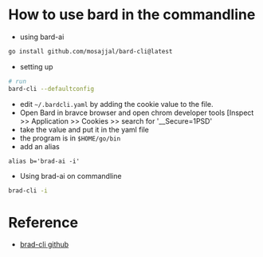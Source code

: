 # How to use bard in the commandline

- using bard-ai 
```bash
go install github.com/mosajjal/bard-cli@latest
```

- setting up
```bash
# run 
bard-cli --defaultconfig

```

- edit `~/.bardcli.yaml` by adding the cookie value to the file. 
- Open Bard in bravce browser and open chrom developer tools [Inspect >> Application >> Cookies >> search for '__Secure=1PSD'
- take the value and put it in the yaml file
- the program is in `$HOME/go/bin` 
- add an alias
```
alias b='brad-ai -i'
```

- Using brad-ai on commandline

```bash
brad-cli -i
```

# Reference
- [brad-cli github](https://github.com/mosajjal/bard-cli)


